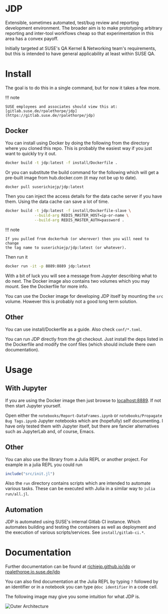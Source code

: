 # JDP

Extensible, sometimes automated, test/bug review and reporting development
environment. The broader aim is to make prototyping arbitrary reporting and
inter-tool workflows cheap so that experimentation in this area has a convex
payoff.

Initially targeted at SUSE's QA Kernel & Networking team's requirements, but
this is intended to have general applicability at least within SUSE QA.

# Install

The goal is to do this in a single command, but for now it takes a few
more.

!!! note

    SUSE employees and associates should view this at:
    [gitlab.suse.de/rpalethorpe/jdp](https://gitlab.suse.de/rpalethorpe/jdp)

## Docker

You can install using Docker by doing the following from the directory where
you cloned this repo. This is probably the easiest way if you just want to
quickly try it out.

```sh
docker build -t jdp:latest -f install/Dockerfile .
```

Or you can substitute the build command for the following which will get a
pre-built image from hub.docker.com (it may not be up to date).

```sh
docker pull suserichiejp/jdp:latest
```

Then you can inject the access details for the data cache server if you have
them. Using the data cache can save a lot of time.

```sh
docker build -t jdp:latest -f install/Dockerfile-slave \
             --build-arg REDIS_MASTER_HOST=ip-or-name \
             --build-arg REDIS_MASTER_AUTH=password .
```

!!! note

    If you pulled from dockerhub (or wherever) then you will need to change
    the tag name to suserichiejp/jdp:latest (or whatever).

Then run it
```sh
docker run -it -p 8889:8889 jdp:latest
```

With a bit of luck you will see a message from Jupyter describing what to do
next. The Docker image also contains two volumes which you may mount. See the
Dockerfile for more info.

You can use the Docker image for developing JDP itself by mounting the `src`
volume. However this is probably not a good long term solution.

## Other

You can use install/Dockerfile as a guide. Also check `conf/*.toml`.

You can run JDP directly from the git checkout. Just install the deps listed
in the Dockerfile and modify the conf files (which should include there own
documentation).

# Usage

## With Jupyter

If you are using the Docker image then just browse to
[localhost:8889](http://localhost:8889). If not then start Jupyter yourself.

Open either the `notebooks/Report-DataFrames.ipynb` or `notebooks/Propagate
Bug Tags.ipynb` Jupyter notebooks which are (hopefully) self documenting. I
have only tested them with Jupyter itself, but there are fancier alternatives
such as JupyterLab and, of course, Emacs.

## Other

You can also use the library from a Julia REPL or another project. For example
in a julia REPL you could run

```julia
include("src/init.jl")
```

Also the `run` directory contains scripts which are intended to automate
various tasks. These can be executed with Julia in a similar way to `julia
run/all.jl`.

## Automation

JDP is automated using SUSE's internal Gitlab CI instance. Which automates
building and testing the containers as well as deployment and the execution of
various scripts/services. See `install/gitlab-ci.*`.

# Documentation

Further documentation can be found at
[richiejp.github.io/jdp](https://richiejp.github.io/jdp) or
[rpalethorpe.io.suse.de/jdp](https://rpalethorpe.io.suse.de/jdp)

You can also find documentation at the Julia REPL by typing `?` followed by an
identifier or in a notebook you can type `@doc identifier` in a code cell.

The following image may give you some intuition for what JDP is.

![Outer Architecture](https://richiejp.github.io/jdp/outer_arch.svg)
